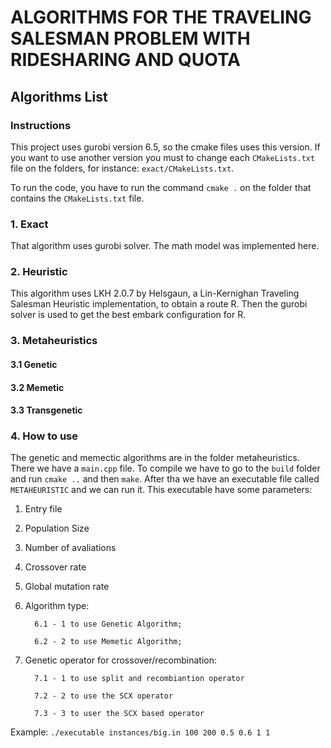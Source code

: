 # ALGORITHMS FOR THE TRAVELING SALESMAN PROBLEM WITH RIDESHARING AND QUOTA

## Algorithms List

### Instructions

This project uses gurobi version 6.5, so the cmake files uses this version. If you want to use another version you must to change each `CMakeLists.txt` file on the folders, for instance: `exact/CMakeLists.txt`.

To run the code, you have to run the command `cmake .` on the folder that contains the 
`CMakeLists.txt` file.

### 1. Exact

That algorithm uses gurobi solver. The math model was implemented here.
    

### 2. Heuristic
	
This algorithm uses LKH 2.0.7 by Helsgaun, a Lin-Kernighan Traveling Salesman Heuristic implementation, to obtain a route R. Then the gurobi solver is used to get the best embark configuration for R.

### 3. Metaheuristics

#### 3.1 Genetic

#### 3.2 Memetic

#### 3.3 Transgenetic

### 4. How to use

The genetic and memectic algorithms are in the folder metaheuristics. There we have a `main.cpp` file. To compile we have to go to the `build` folder and run `cmake ..` and then `make`. After tha we have an executable file called `METAHEURISTIC` and we can run it. This executable have some parameters:


1. Entry file

2. Population Size

3. Number of avaliations

4. Crossover rate

5. Global mutation rate

6. Algorithm type:

         6.1 - 1 to use Genetic Algorithm;
         
         6.2 - 2 to use Memetic Algorithm;
         
7. Genetic operator for crossover/recombination:

         7.1 - 1 to use split and recombiantion operator
         
         7.2 - 2 to use the SCX operator
         
         7.3 - 3 to user the SCX based operator
         
	
Example: `./executable instances/big.in 100 200 0.5 0.6 1 1`
